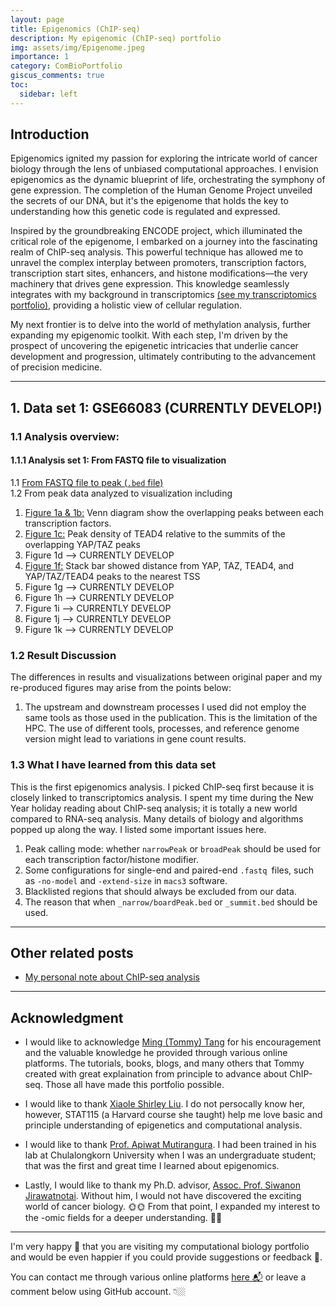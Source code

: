 ```yaml
---
layout: page
title: Epigenomics (ChIP-seq)
description: My epigenomic (ChIP-seq) portfolio 
img: assets/img/Epigenome.jpeg
importance: 1
category: ComBioPortfolio
giscus_comments: true
toc:
  sidebar: left
---
```

## Introduction
Epigenomics ignited my passion for exploring the intricate world of cancer biology through the lens of unbiased computational approaches. I envision epigenomics as the dynamic blueprint of life, orchestrating the symphony of gene expression. The completion of the Human Genome Project unveiled the secrets of our DNA, but it's the epigenome that holds the key to understanding how this genetic code is regulated and expressed.

Inspired by the groundbreaking ENCODE project, which illuminated the critical role of the epigenome, I embarked on a journey into the fascinating realm of ChIP-seq analysis. This powerful technique has allowed me to unravel the complex interplay between promoters, transcription factors, transcription start sites, enhancers, and histone modifications—the very machinery that drives gene expression. This knowledge seamlessly integrates with my background in transcriptomics [(see my transcriptomics portfolio)](https://kuchikinamthip.github.io/projects/Transcriptome/), providing a holistic view of cellular regulation.

My next frontier is to delve into the world of methylation analysis, further expanding my epigenomic toolkit. With each step, I'm driven by the prospect of uncovering the epigenetic intricacies that underlie cancer development and progression, ultimately contributing to the advancement of precision medicine.

---
## 1. Data set 1: GSE66083 (CURRENTLY DEVELOP!)
### 1.1 Analysis overview:
#### 1.1.1 Analysis set 1: From FASTQ file to visualization 
1.1 <a href="https://kuchikinamthip.github.io/ComBio_Portfolio/Epigenome_ChIP-seq/2015-Zanconato/nfcore_Upstream.html">From FASTQ file to peak (`.bed` file)</a> \
1.2 From peak data analyzed to visualization including 
1. <a href="https://kuchikinamthip.github.io/ComBio_Portfolio/Epigenome_ChIP-seq/2015-Zanconato/Downstream1_Fig1a_1b.html">Figure 1a & 1b:</a>  Venn diagram show the overlapping peaks between each transcription factors.  
2. <a href="https://kuchikinamthip.github.io/ComBio_Portfolio/Epigenome_ChIP-seq/2015-Zanconato/Downstream1_Fig_1c.html">Figure 1c:</a> Peak density of TEAD4 relative to the summits of the overlapping YAP/TAZ peaks
3. Figure 1d --> CURRENTLY DEVELOP
4. <a href="https://kuchikinamthip.github.io/ComBio_Portfolio/Epigenome_ChIP-seq/2015-Zanconato/Downstream1_Fig_1f.html">Figure 1f:</a> Stack bar showed distance from YAP, TAZ, TEAD4, and YAP/TAZ/TEAD4 peaks to the nearest TSS
5. Figure 1g --> CURRENTLY DEVELOP
6. Figure 1h --> CURRENTLY DEVELOP
7. Figure 1i --> CURRENTLY DEVELOP
8. Figure 1j --> CURRENTLY DEVELOP
9. Figure 1k --> CURRENTLY DEVELOP

### 1.2 Result Discussion
The differences in results and visualizations between original paper and my re-produced figures may arise from the points below:

1. The upstream and downstream processes I used did not employ the same tools as those used in the publication. This is the limitation of the HPC. The use of different tools, processes, and reference genome version might lead to variations in gene count results. 


### 1.3 What I have learned from this data set
This is the first epigenomics analysis. I picked ChIP-seq first because it is closely linked to transcriptomics analysis. I spent my time during the New Year holiday reading about ChIP-seq analysis; it is totally a new world compared to RNA-seq analysis. Many details of biology and algorithms popped up along the way. I listed some important issues here.

1. Peak calling mode: whether `narrowPeak` or `broadPeak` should be used for each transcription factor/histone modifier.
2. Some configurations for single-end and paired-end `.fastq `files, such as `-no-model` and `-extend-size` in `macs3` software.
3. Blacklisted regions that should always be excluded from our data.
4. The reason that when `_narrow/boardPeak.bed` or `_summit.bed` should be used.

---
## Other related posts
- [My personal note about ChIP-seq analysis](https://github.com/KuchikiNamthip/RNA-seq_Analysis)

---

## Acknowledgment
- I would like to acknowledge [Ming (Tommy) Tang](https://x.com/tangming2005) for his encouragement and the valuable knowledge he provided through various online platforms. The tutorials, books, blogs, and many others that Tommy created with great explaination from principle to advance about ChIP-seq. Those all have made this portfolio possible.

- I would like to thank [Xiaole Shirley Liu](https://liulab-dfci.github.io/). I do not persocally know her, however, STAT115 (a Harvard course she taught) help me love basic and principle understanding of epigenetics and computational analysis. 

- I would like to thank [Prof. Apiwat Mutirangura](https://scholar.google.co.th/citations?user=KBpzI14AAAAJ&hl=th). I had been trained in his lab at Chulalongkorn University when I was an undergraduate student; that was the first and great time I learned about epigenomics.

- Lastly, I would like to thank my Ph.D. advisor, [Assoc. Prof. Siwanon Jirawatnotai](https://scholar.google.ca/citations?user=5nSlAnIAAAAJ&hl=en). Without him, I would not have discovered the exciting world of cancer biology. 🌞🌞 From that point, I expanded my interest to the -omic fields for a deeper understanding. 🤩🤩

---
I'm very happy 🥰 that you are visiting my computational biology portfolio and would be even happier if you could provide suggestions or feedback 🤩. 

You can contact me through various online platforms [here 📬](https://kuchikinamthip.github.io/) or leave a comment below using GitHub account. 👇🏼
